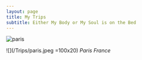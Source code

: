 ```yaml
---
layout: page
title: My Trips
subtitle: Either My Body or My Soul is on the Bed
---
```


![paris](/Trips/paris.jpeg "Paris France")

![](/Trips/paris.jpeg =100x20)
*Paris France*
